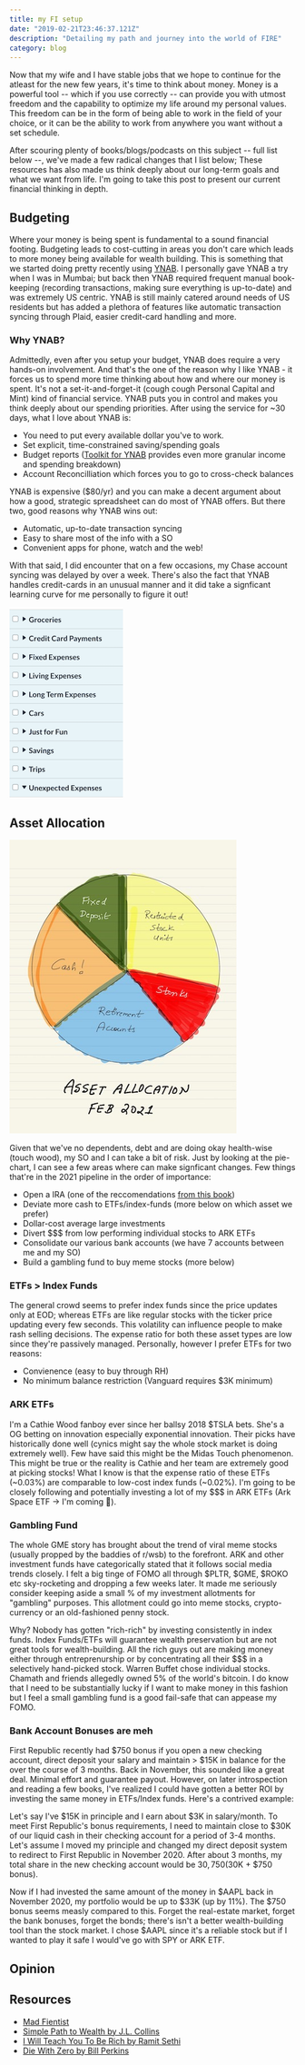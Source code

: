 ```yaml
---
title: my FI setup
date: "2019-02-21T23:46:37.121Z"
description: "Detailing my path and journey into the world of FIRE"
category: blog
---
```


Now that my wife and I have stable jobs that we hope to continue for the atleast for the new few years, it's time to think about money. Money is a powerful tool -- which if you use correctly -- can provide you with utmost freedom and the capability to optimize my life around my personal values. This freedom can be in the form of being able to work in the field of your choice, or it can be the ability to work from anywhere you want without a set schedule.


After scouring plenty of books/blogs/podcasts on this subject -- full list below --, we've made a few radical changes that I list below; These resources has also made us think deeply about our long-term goals and what we want from life. I'm going to take this post to present our current financial thinking in depth.

## Budgeting

Where your money is being spent is fundamental to a sound financial footing. Budgeting leads to cost-cutting in areas you don't care which leads to more money being available for wealth building. This is something that we started doing pretty recently using [YNAB](https://www.youneedabudget.com/). I personally gave YNAB a try when I was in Mumbai; but back then YNAB required frequent manual book-keeping (recording transactions, making sure everything is up-to-date) and was extremely US centric. YNAB is still mainly catered around needs of US residents but has added a plethora of features like automatic transaction syncing through Plaid, easier credit-card handling and more. 

### Why YNAB?

Admittedly, even after you setup your budget, YNAB does require a very hands-on involvement. And that's the one of the reason why I like YNAB - it forces us to spend more time thinking about how and where our money is spent. It's not a set-it-and-forget-it (cough cough Personal Capital and Mint) kind of financial service. YNAB puts you in control and makes you think deeply about our spending priorities. After using the service for ~30 days, what I love about YNAB is:
- You need to put every available dollar you've to work.
- Set explicit, time-constrained saving/spending goals
- Budget reports ([Toolkit for YNAB](https://github.com/toolkit-for-ynab/toolkit-for-ynab/) provides even more granular income and spending breakdown)
- Account Reconcilliation which forces you to go to cross-check balances

YNAB is expensive ($80/yr) and you can make a decent argument about how a good, strategic spreadsheet can do most of YNAB offers. But there two, good reasons why YNAB wins out:

- Automatic, up-to-date transaction syncing
- Easy to share most of the info with a SO
- Convenient apps for phone, watch and the web!

With that said, I did encounter that on a few occasions, my Chase account syncing was delayed by over a week. There's also the fact that YNAB handles credit-cards in an unusual manner and it did take a signficant learning curve for me personally to figure it out!

![Fixed Expenses include Rent, Internet. Living expenses include variable expenses like utility bills, laundry etc. Long term expenses include year-long subscriptions, credit card fees.](./1.png)

## Asset Allocation

![Cash is mostly kept in a high-yield savings account. Retirement accounts include 401(K) and IRA accounts.](./2.jpeg)

Given that we've no dependents, debt and are doing okay health-wise (touch wood), my SO and I can take a bit of risk. Just by looking at the pie-chart, I can see a few areas where can make signficant changes. Few things that're in the 2021 pipeline in the order of importance:

- Open a IRA (one of the reccomendations [from this book](/book-review-i-will-teach-you-to-be-rich/))
- Deviate more cash to ETFs/index-funds (more below on which asset we prefer)
- Dollar-cost average large investments
- Divert $$$ from low performing individual stocks to ARK ETFs
- Consolidate our various bank accounts (we have 7 accounts between me and my SO)
- Build a gambling fund to buy meme stocks (more below)

### ETFs > Index Funds

The general crowd seems to prefer index funds since the price updates only at EOD; whereas ETFs are like regular stocks with the ticker price updating every few seconds. This volatility can influence people to make rash selling decisions. The expense ratio for both these asset types are low since they're passively managed. Personally, however I prefer ETFs for two reasons:

- Convienence (easy to buy through RH)
- No minimum balance restriction (Vanguard requires $3K minimum)

### ARK ETFs

I'm a Cathie Wood fanboy ever since her ballsy 2018 $TSLA bets. She's a OG betting on innovation especially exponential innovation. Their picks have historically done well (cynics might say the whole stock market is doing extremely well). Few have said this might be the Midas Touch phenomenon. This might be true or the reality is Cathie and her team are extremely good at picking stocks! What I know is that the expense ratio of these ETFs (~0.03%) are comparable to low-cost index funds (~0.02%).  I'm going to be closely following and potentially investing a lot of my $$$ in ARK ETFs (Ark Space ETF -> I'm coming 🚀). 

### Gambling Fund

The whole GME story has brought about the trend of viral meme stocks (usually propped by the baddies of r/wsb) to the forefront. ARK and other investment funds have categorically stated that it follows social media trends closely. I felt a big tinge of FOMO all through $PLTR, $GME, $ROKO etc sky-rocketing and dropping a few weeks later. It made me seriously consider keeping aside a small % of my investment allotments for "gambling" purposes. This allotment could go into meme stocks, crypto-currency or an old-fashioned penny stock. 

Why? Nobody has gotten "rich-rich" by investing consistently in index funds. Index Funds/ETFs will guarantee wealth preservation but are not great tools for wealth-building. All the rich guys out are making money either through entreprenurship or by concentrating all their $$$ in a selectively hand-picked stock. Warren Buffet chose individual stocks. Chamath and friends allegedly owned 5% of the world's bitcoin. I do know that I need to be substantially lucky if I want to make money in this fashion but I feel a small gambling fund is a good fail-safe that can appease my FOMO.

### Bank Account Bonuses are meh

First Republic recently had $750 bonus if you open a new checking account, direct deposit your salary and maintain > $15K in balance for the over the course of 3 months. Back in November, this sounded like a great deal. Minimal effort and guarantee payout. However, on later introspection and reading a few books, I've realized I could have gotten a better ROI by investing the same money in ETFs/Index funds. Here's a contrived example:

Let's say I've $15K in principle and I earn about $3K in salary/month. To meet First Republic's bonus requirements, I need to maintain close to $30K of our liquid cash in their checking account for a period of 3-4 months. Let's assume I moved my principle and changed my direct deposit system to redirect to First Republic in November 2020. After about 3 months, my total share in the new checking account would be $30,750 ($30K + $750 bonus). 

Now if I had invested the same amount of the money in $AAPL back in November 2020, my portfolio would be up to $33K (up by 11%). The $750 bonus seems measly compared to this. Forget the real-estate market, forget the bank bonuses, forget the bonds; there's isn't a better wealth-building tool than the stock market. I chose $AAPL since it's a reliable stock but if I wanted to play it safe I would've go with SPY or ARK ETF.


## Opinion


## Resources

- [Mad Fientist](https://www.madfientist.com/podcast)
- [Simple Path to Wealth by J.L. Collins](https://www.goodreads.com/book/show/30646587-the-simple-path-to-wealth)
- [I Will Teach You To Be Rich by Ramit Sethi](https://www.goodreads.com/book/show/40591670-i-will-teach-you-to-be-rich)
- [Die With Zero by Bill Perkins](https://www.goodreads.com/book/show/52950915-die-with-zero)

